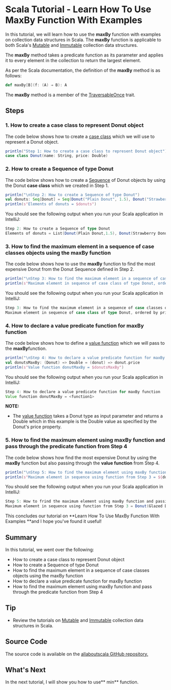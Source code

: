 # Scala Tutorial - Learn How To Use MaxBy Function With Examples


In this tutorial, we will learn how to use the **maxBy** function with examples on collection data structures in Scala. The **maxBy** function is applicable to both Scala's [Mutable](http://allaboutscala.com/tutorials/chapter-7-beginner-tutorial-using-scala-mutable-collection/) and [Immutable](http://allaboutscala.com/tutorials/chapter-6-beginner-tutorial-using-scala-immutable-collection/) collection data structures.

 

The **maxBy** method takes a predicate function as its parameter and applies it to every element in the collection to return the largest element.

 

As per the Scala documentation, the definition of the **maxBy** method is as follows:

```scala
def maxBy[B](f: (A) ⇒ B): A

```

 

The **maxBy** method is a member of the [TraversableOnce](http://www.scala-lang.org/api/current/scala/collection/TraversableOnce.html) trait.

## Steps

### 1. How to create a case class to represent Donut object

The code below shows how to create a [case class](http://allaboutscala.com/tutorials/chapter-3-beginner-tutorial-using-classes-scala/scala-tutorial-learn-define-use-case-class/) which we will use to represent a Donut object.

```scala
println("Step 1: How to create a case class to represent Donut object")
case class Donut(name: String, price: Double)

```

 

### 2. How to create a Sequence of type Donut

The code below shows how to create a [Sequence](http://allaboutscala.com/tutorials/chapter-6-beginner-tutorial-using-scala-immutable-collection/scala-tutorial-learn-use-immutable-sequence/) of Donut objects by using the Donut **case class** which we created in Step 1.

```scala
println("\nStep 2: How to create a Sequence of type Donut")
val donuts: Seq[Donut] = Seq(Donut("Plain Donut", 1.5), Donut("Strawberry Donut", 2.0), Donut("Glazed Donut", 2.5))
println(s"Elements of donuts = $donuts")


```

You should see the following output when you run your Scala application in IntelliJ:

```scala
Step 2: How to create a Sequence of type Donut
Elements of donuts = List(Donut(Plain Donut,1.5), Donut(Strawberry Donut,2.0), Donut(Glazed Donut,2.5))

```

 

### 3. How to find the maximum element in a sequence of case classes objects using the maxBy function

The code below shows how to use the **maxBy** function to find the most expensive Donut from the Donut Sequence defined in Step 2.

```scala
println("\nStep 3: How to find the maximum element in a sequence of case classes objects using the maxBy function")
println(s"Maximum element in sequence of case class of type Donut, ordered by price = ${donuts.maxBy(donut => donut.price)}")


```

You should see the following output when you run your Scala application in IntelliJ:

```scala
Step 3: How to find the maximum element in a sequence of case classes objects using the maxBy function
Maximum element in sequence of case class of type Donut, ordered by price = Donut(Glazed Donut,2.5)

```

 

### 4. How to declare a value predicate function for maxBy function

The code below shows how to define a [value function](http://allaboutscala.com/tutorials/chapter-3-beginner-tutorial-using-functions-scala/scala-tutorial-learn-create-val-function-val-vs-def/) which we will pass to the **maxBy**function.

```scala
println("\nStep 4: How to declare a value predicate function for maxBy function")
val donutsMaxBy: (Donut) => Double = (donut) => donut.price
println(s"Value function donutMaxBy = $donutsMaxBy")
```

You should see the following output when you run your Scala application in IntelliJ:

```scala
Step 4: How to declare a value predicate function for maxBy function
Value function donutMaxBy = <function1>

```

**NOTE:**

- The [value function](http://allaboutscala.com/tutorials/chapter-3-beginner-tutorial-using-functions-scala/scala-tutorial-learn-create-val-function-val-vs-def/) takes a Donut type as input parameter and returns a Double which in this example is the Double value as specified by the Donut's price property.

### 5. How to find the maximum element using maxBy function and pass through the predicate function from Step 4

The code below shows how find the most expensive Donut by using the **maxBy** function but also passing through the **value function** from Step 4.

```scala
println("\nStep 5: How to find the maximum element using maxBy function and pass through the predicate function from Step 4")
println(s"Maximum element in sequence using function from Step 3 = ${donuts.maxBy(donutsMaxBy)}")

```

You should see the following output when you run your Scala application in IntelliJ:

```scala
Step 5: How to frind the maximum element using maxBy function and passing through the predicate function from Step 4
Maximum element in sequence using function from Step 3 = Donut(Glazed Donut,2.5)

```

This concludes our tutorial on **Learn How To Use MaxBy Function With Examples **and I hope you've found it useful!


## Summary

In this tutorial, we went over the following:

- How to create a case class to represent Donut object
- How to create a Sequence of type Donut
- How to find the maximum element in a sequence of case classes objects using the maxBy function
- How to declare a value predicate function for maxBy function
- How to find the maximum element using maxBy function and pass through the predicate function from Step 4

## Tip

- Review the tutorials on [Mutable](http://allaboutscala.com/tutorials/chapter-7-beginner-tutorial-using-scala-mutable-collection/) and [Immutable](http://allaboutscala.com/tutorials/chapter-6-beginner-tutorial-using-scala-immutable-collection/) collection data structures in Scala.

## Source Code

The source code is available on the [allaboutscala GitHub repository.](https://github.com/nadimbahadoor/allaboutscala)

 

## What's Next

In the next tutorial, I will show you how to use** min** function.